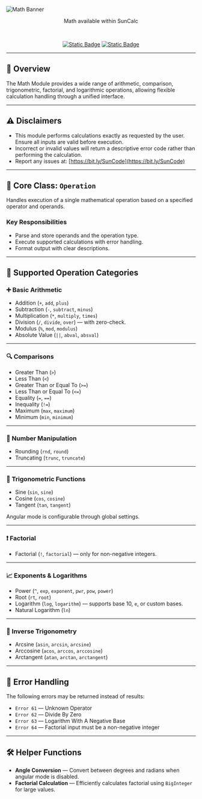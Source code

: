 <!-- Banner -->
![Math Banner](https://github.com/user-attachments/assets/6c01c1a9-31ee-427b-9f27-cc9afbb9292c)
<div align="center">Math available within SunCalc</div>

<!-- Documentation -->
&nbsp;<div align="center">
  <a href="https://en.wikipedia.org/wiki/Point_(geometry)" target="_blank"><img alt="Static Badge" src="https://img.shields.io/badge/Point-SunCalc?style=for-the-badge&logo=wikipedia&logoColor=%23000000&color=%23ffffff"></a>
  <a href="SunList.md" target="_blank"><img alt="Static Badge" src="https://img.shields.io/badge/SunList-SunCalc?style=for-the-badge&logo=github&logoColor=%23ffffff&color=%23fa6900"></a>
</div>

---

## 📌 Overview
The Math Module provides a wide range of arithmetic, comparison, trigonometric, factorial, and logarithmic operations, allowing flexible calculation handling through a unified interface.

---

## ⚠️ Disclaimers
- This module performs calculations exactly as requested by the user. Ensure all inputs are valid before execution.
- Incorrect or invalid values will return a descriptive error code rather than performing the calculation.
- Report any issues at: [https://bit.ly/SunCode](https://bit.ly/SunCode)

---

## 🔹 Core Class: `Operation`
Handles execution of a single mathematical operation based on a specified operator and operands.

### **Key Responsibilities**
- Parse and store operands and the operation type.
- Execute supported calculations with error handling.
- Format output with clear descriptions.

---

## 🧾 Supported Operation Categories

### ➕ Basic Arithmetic
- Addition (`+`, `add`, `plus`)
- Subtraction (`-`, `subtract`, `minus`)
- Multiplication (`*`, `multiply`, `times`)
- Division (`/`, `divide`, `over`) — with zero-check.
- Modulus (`%`, `mod`, `modulus`)
- Absolute Value (`||`, `abval`, `absval`)

---

### 🔍 Comparisons
- Greater Than (`>`)
- Less Than (`<`)
- Greater Than or Equal To (`>=`)
- Less Than or Equal To (`<=`)
- Equality (`=`, `==`)
- Inequality (`!=`)
- Maximum (`max`, `maximum`)
- Minimum (`min`, `minimum`)

---

### 🔢 Number Manipulation
- Rounding (`rnd`, `round`)
- Truncating (`trunc`, `truncate`)

---

### 📐 Trigonometric Functions
- Sine (`sin`, `sine`)
- Cosine (`cos`, `cosine`)
- Tangent (`tan`, `tangent`)

Angular mode is configurable through global settings.

---

### ❗ Factorial
- Factorial (`!`, `factorial`) — only for non-negative integers.

---

### 📈 Exponents & Logarithms
- Power (`^`, `exp`, `exponent`, `pwr`, `pow`, `power`)
- Root (`rt`, `root`)
- Logarithm (`log`, `logarithm`) — supports base 10, `e`, or custom bases.
- Natural Logarithm (`ln`)

---

### 📏 Inverse Trigonometry
- Arcsine (`asin`, `arcsin`, `arcsine`)
- Arccosine (`acos`, `arccos`, `arccosine`)
- Arctangent (`atan`, `arctan`, `arctangent`)

---

## 🚨 Error Handling
The following errors may be returned instead of results:
- `Error 61` — Unknown Operator
- `Error 62` — Divide By Zero
- `Error 63` — Logarithm With A Negative Base
- `Error 64` — Factorial input must be a non-negative integer

---

## 🛠️ Helper Functions
- **Angle Conversion** — Convert between degrees and radians when angular mode is disabled.
- **Factorial Calculation** — Efficiently calculates factorial using `BigInteger` for large values.
